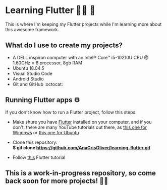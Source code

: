 # Learning Flutter 👩‍💻 📱

This is where I'm keeping my Flutter projects while I'm learning more about this awesome framework.


## What do I use to create my projects?
 - A DELL inspiron computer with an Intel® Core™ i5-10210U CPU @ 1.60GHz × 8 processor, 8gb RAM
 - Ubuntu 18.04.5
 - Visual Studio Code
 - Android Studio
 - Git and GitHub  :octocat:

## Running Flutter apps ⚙️
If you don't know how to run a Flutter project, follow this steps: </br>

 - Make shure you have [Flutter](https://flutter.dev/docs/get-started/install) installed on your computer, and if you don't, there are many YouTube tutorials out there, as [this one for Windows](https://www.youtube.com/watch?v=T9LdScRVhv8) or [this one for Ubuntu](https://www.youtube.com/watch?v=cYB_I6pPHiQ). 

 - Clone this repository: </br>
**$ git clone https://github.com/AnaCrisOliver/learning-flutter.git**

 - Follow [this](https://flutter.dev/docs/get-started/test-drive?tab=androidstudio) Flutter tutorial </br>


## **This is a work-in-progress repository, so come back soon for more projects! 🔧👾** ##
